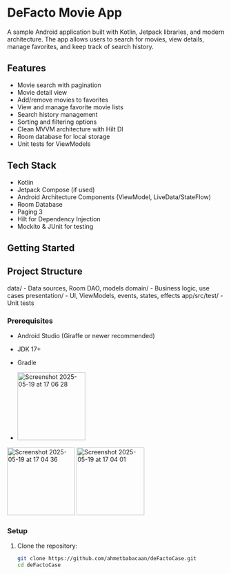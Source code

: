 # DeFacto Movie App

A sample Android application built with Kotlin, Jetpack libraries, and modern architecture. The app allows users to search for movies, view details, manage favorites, and keep track of search history.

## Features

- Movie search with pagination
- Movie detail view
- Add/remove movies to favorites
- View and manage favorite movie lists
- Search history management
- Sorting and filtering options
- Clean MVVM architecture with Hilt DI
- Room database for local storage
- Unit tests for ViewModels

## Tech Stack

- Kotlin
- Jetpack Compose (if used)
- Android Architecture Components (ViewModel, LiveData/StateFlow)
- Room Database
- Paging 3
- Hilt for Dependency Injection
- Mockito & JUnit for testing

## Getting Started

## Project Structure
data/ - Data sources, Room DAO, models
domain/ - Business logic, use cases
presentation/ - UI, ViewModels, events, states, effects
app/src/test/ - Unit tests

### Prerequisites

- Android Studio (Giraffe or newer recommended)
- JDK 17+
- Gradle



- <img width="157" alt="Screenshot 2025-05-19 at 17 06 28" src="https://github.com/user-attachments/assets/a441aaf8-fea1-4d7f-b630-05eb9a2e33f8" />
<img width="157" alt="Screenshot 2025-05-19 at 17 04 36" src="https://github.com/user-attachments/assets/07c49a59-6d9c-4db3-adbf-4f0fd706d66d" />
<img width="157" alt="Screenshot 2025-05-19 at 17 04 01" src="https://github.com/user-attachments/assets/74d8dfc4-e800-4e3a-9b03-c32897c69f44" />


### Setup

1. Clone the repository:
   ```sh
   git clone https://github.com/ahmetbabacaan/deFactoCase.git
   cd deFactoCase
